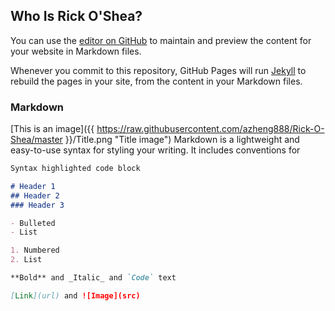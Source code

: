 ## Who Is Rick O'Shea?

You can use the [editor on GitHub](https://github.com/azheng888/rick-o-shea/edit/master/README.md) to maintain and preview the content for your website in Markdown files.

Whenever you commit to this repository, GitHub Pages will run [Jekyll](https://jekyllrb.com/) to rebuild the pages in your site, from the content in your Markdown files.

### Markdown

[This is an image]({{ https://raw.githubusercontent.com/azheng888/Rick-O-Shea/master }}/Title.png "Title image")
Markdown is a lightweight and easy-to-use syntax for styling your writing. It includes conventions for

```markdown
Syntax highlighted code block

# Header 1
## Header 2
### Header 3

- Bulleted
- List

1. Numbered
2. List

**Bold** and _Italic_ and `Code` text

[Link](url) and ![Image](src)
```

